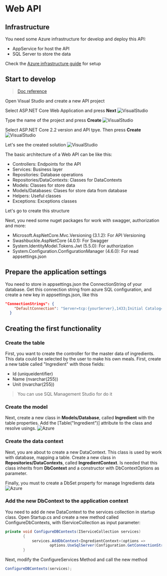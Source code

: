 # Web API

## Infrastructure
You need some Azure infrastructure for develop and deploy this API:
- AppService for host the API
- SQL Server to store the data

Check the [Azure infrastructure guide](https://github.com/dasensio/myweeklydiet/blob/master/azure-infrastructure-guide.md) for setup

## Start to develop
> [Doc reference](https://docs.microsoft.com/en-us/aspnet/core/tutorials/first-web-api?view=aspnetcore-2.2&tabs=visual-studio)

Open Visual Studio and create a new API project

Select ASP.NET Core Web Application and press **Next**
![VisualStudio](https://danielasensiolabs.blob.core.windows.net/myweeklydietlab/01_Create_new_webapi_project_(1).png)

Type the name of the project and press **Create**
![VisualStudio](https://danielasensiolabs.blob.core.windows.net/myweeklydietlab/01_Create_new_webapi_project_(2).png)

Select ASP.NET Core 2.2 version and API tpye. Then press **Create**
![VisualStudio](https://danielasensiolabs.blob.core.windows.net/myweeklydietlab/01_Create_new_webapi_project_(3).png)

Let's see the created solution
![VisualStudio](https://danielasensiolabs.blob.core.windows.net/myweeklydietlab/01_Create_new_webapi_project_(4).png)

The basic architecture of a Web API can be like this:
- Controllers: Endpoints for the API
- Services: Business layer
- Repositories: Database operations
- Repositories/DataContexts: Classes for DataContexts
- Models: Classes for store data
- Models/Databases: Clases for store data from database
- Helpers: Useful classes
- Exceptions: Exceptions classes

Let's go to create this structure

Next, you need some nuget packages for work with swagger, authorization and more:
- Microsoft.AspNetCore.Mvc.Versioning (3.1.2): For API Versioning
- Swashbuckle.AspNetCore (4.0.1): For Swagger
- System.IdentityModel.Tokens.Jwt (5.5.0): For authorization
- System.Configuration.ConfigurationManager (4.6.0): For read appsettings.json

## Prepare the application settings
You need to store in appsettings.json the ConnectionString of your database. Get this connection string from azure SQL configuration, and create a new key in appsettings.json, like this

```json
"ConnectionStrings": {
    "DefaultConnection": "Server=tcp:{yourServer},1433;Initial Catalog=myweeklydiet;Persist Security Info=False;User ID={yourUser};Password={yourPassword};MultipleActiveResultSets=False;Encrypt=True;TrustServerCertificate=False;Connection Timeout=30;"
  }
```

## Creating the first functionality
### Create the table
First, you want to create the controller for the master data of ingredients. This data could be selected by the user to make his own meals. First, create a new table called "Ingredient" with those fields:
- Id (uniqueidentifier)
- Name (nvarchar(255))
- Unit (nvarchar(255))

> You can use SQL Management Studio for do it

### Create the model
Next, create a new class in **Models/Database**, called **Ingredient** with the table properties. Add the [Table("Ingredient")] attribute to the class and resolve usings.
![Azure](https://danielasensiolabs.blob.core.windows.net/myweeklydietlab/02_Create_DataModel_Structure_(2).png)

### Create the data context
Next, you are about to create a new DataContext. This class is used by work with database, mapping a table. Create a new class in **Repositories/DataContexts**, called **IngredientContext**. Is needed that this class inherits from **DbContext** and a constructor with DbContextOptions<IngredientContext> as parameter.
  
Finally, you must to create a DbSet property for manage Ingredients data
![Azure](https://danielasensiolabs.blob.core.windows.net/myweeklydietlab/02_Create_DataModel_Structure_(1).png)

### Add the new DbContext to the application context
You need to add de new DataContext to the services collection in startup class. Open Startup.cs and create a new method called ConfigureDbContexts, with IServiceCollection as input parameter:

```C#
private void ConfigureDBContexts(IServiceCollection services)
        {
            services.AddDbContext<IngredientContext>(options =>
                    options.UseSqlServer(Configuration.GetConnectionString("DefaultConnection")));
        }
```

Next, modify the ConfigureServices Method and call the new method
```C#
ConfigureDBContexts(services);
```
